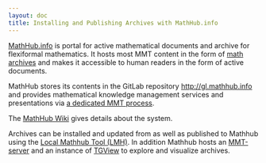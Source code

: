 ```yaml
---
layout: doc
title: Installing and Publishing Archives with MathHub.info
---
```


[MathHub.info](http://mathhub.info) is portal for active mathematical documents and
archive for flexiformal mathematics. It hosts most MMT content in the form of
[math archives](archives) and makes it accessible to human readers in the
form of active documents.

MathHub stores its contents in the GitLab repository http://gl.mathhub.info and provides
mathematical knowledge management services and presentations via
[a dedicated MMT process](http://mmt.mathhub.info).

The [MathHub Wiki](https://github.com/MathHubInfo/Documentation/wiki) gives details about the
system. 

Archives can be installed and updated from as well as published to Mathhub using 
the [Local Mathhub Tool (LMH)](lmh.html). In addition Mathhub hosts an 
[MMT-server](/doc/applications/server.html) and an instance of 
[TGView](/doc/applications/tgview.html) to explore and visualize archives.

 